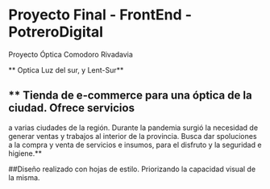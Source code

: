 # Proyecto Final - FrontEnd - PotreroDigital
Proyecto Óptica Comodoro Rivadavia

** Optica Luz del sur, y Lent-Sur**
## ** Tienda de e-commerce para una óptica de la ciudad. Ofrece servicios 
a varias ciudades de la región. Durante la pandemia surgió la necesidad de generar ventas y 
trabajos al interior de la provincia. 
Busca dar spoluciones a la compra y venta de servicios e insumos, para el disfruto y la seguridad e higiene.**

##Diseño realizado con hojas de estilo. Priorizando la capacidad visual de la misma.

